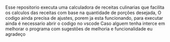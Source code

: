Esse repositorio executa uma calculadora de receitas culinarias que facilita os calculos das receitas com base na quantidade de porções desejada,
O codigo ainda precisa de ajustes, porem ja esta funcionando, para executar ainda é necessario abrir o codigo no vscode
Caso alguem tenha interce em melhorar o programa com sugestões de melhoria e funcionalidade eu agradeço
